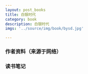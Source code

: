 ```yaml
---
layout: post_books
title: 白银时代
category: book
description: 白银时代
imgs: '../source/img/book/bysd.jpg'

---
```

### 作者资料（来源于网络）


### 读书笔记
 